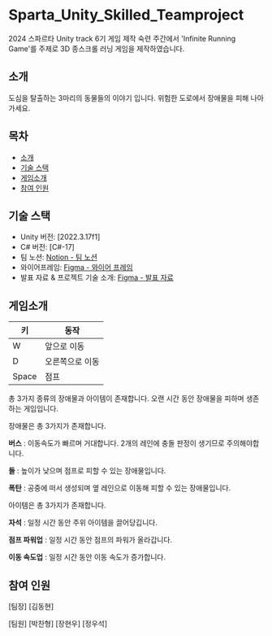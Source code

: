 # Sparta_Unity_Skilled_Teamproject

2024 스파르타 Unity track 6기 게임 제작 숙련 주간에서 'Infinite Running Game'를 주제로 3D 종스크롤 러닝 게임을 제작하였습니다.

## 소개
도심을 탈출하는 3마리의 동물들의 이야기 입니다.
위험한 도로에서 장애물을 피해 나아가세요.

## 목차
- [소개](#소개)
- [기술 스택](#기술-스택)
- [게임소개](#게임소개)
- [참여 인원](#깃허브링크)

## 기술 스택

- Unity 버전: [2022.3.17f1]
- C# 버전: [C#-17]
- 팀 노션: [Notion - 팀 노션](https://quiet-art-21b.notion.site/128ff432856080709fe6f5d2a03af15b)
- 와이어프레임: [Figma - 와이어 프레임](https://www.figma.com/board/svbtylIq0zp6vcXTMI8ZmT/Untitled?node-id=115-815&node-type=section&t=n2oC5qs6yWAcSBZh-0) 
- 발표 자료 & 프로젝트 기술 소개: [Figma - 발표 자료](https://www.figma.com/slides/AmsnUMoKewYJUl6Eolt92O/3%EC%A1%B0%EB%B0%9C%ED%91%9C%EC%9E%90%EB%A3%8C_2024_11_07?node-id=40-167&node-type=slide&t=m24Hmf8Wv5BccrGB-0)

## 게임소개

| 키   | 동작         |
|------|--------------|
| W    | 앞으로 이동  |
| D    | 오른쪽으로 이동 |
| Space | 점프 |

총 3가지 종류의 장애물과 아이템이 존재합니다.
오랜 시간 동안 장애물을 피하며 생존하는 게임입니다.

장애물은 총 3가지가 존재합니다.

**버스** : 이동속도가 빠르며 거대합니다. 2개의 레인에 충돌 판정이 생기므로 주의해야합니다.

**돌** : 높이가 낮으며 점프로 피할 수 있는 장애물입니다.

**폭탄** : 공중에 떠서 생성되며 옆 레인으로 이동해 피할 수 있는 장애물입니다.



아이템은 총 3가지가 존재합니다.

**자석** : 일정 시간 동안 주위 아이템을 끌어당깁니다.

**점프 파워업** : 일정 시간 동안 점프의 파워가 올라갑니다.

**이동 속도업** : 일정 시간 동안 이동 속도가 증가합니다.


## 참여 인원

[팀장]
[김동현]

[팀원]
[박찬형]
[장현우]
[정우석]


